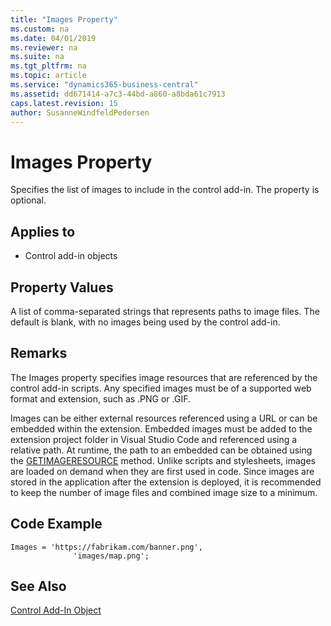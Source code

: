 ```yaml
---
title: "Images Property"
ms.custom: na
ms.date: 04/01/2019
ms.reviewer: na
ms.suite: na
ms.tgt_pltfrm: na
ms.topic: article
ms.service: "dynamics365-business-central"
ms.assetid: dd671414-a7c3-44bd-a860-a8bda61c7913
caps.latest.revision: 15
author: SusanneWindfeldPedersen
---
```


 

# Images Property

Specifies the list of images to include in the control add-in. The property is optional. 

## Applies to 
- Control add-in objects 

## Property Values 
A list of comma-separated strings that represents paths to image files. The default is blank, with no images being used by the control add-in. 

## Remarks
The Images property specifies image resources that are referenced by the control add-in scripts. Any specified images must be of a supported web format and extension, such as .PNG or .GIF. 

Images can be either external resources referenced using a URL or can be embedded within the extension. Embedded images must be added to the extension project folder in Visual Studio Code and referenced using a relative path. At runtime, the path to an embedded can be obtained using the [GETIMAGERESOURCE](../methods/devenv-getimageresource-method.md) method. Unlike scripts and stylesheets, images are loaded on demand when they are first used in code. Since images are stored in the application after the extension is deployed, it is recommended to keep the number of image files and combined image size to a minimum. 

## Code Example
```
Images = 'https://fabrikam.com/banner.png',
              'images/map.png';
```
  


## See Also  
[Control Add-In Object](../devenv-control-addin-object.md)   
 
